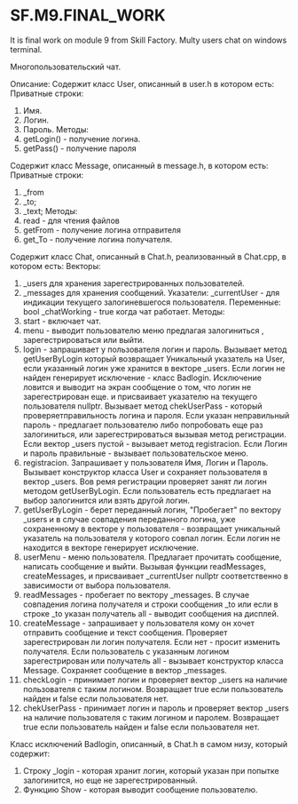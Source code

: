 # SF.M9.FINAL_WORK
It is final work on module 9 from Skill Factory.
Multy users chat on windows terminal.

Многопользовательский чат.

Описание:
Содержит класс User, описанный в user.h в котором есть:
Приватные строки:
1. Имя.
2. Логин.
3. Пароль.
Методы:
1. getLogin() - получение логина.
2. getPass() - получение пароля

Содержит класс Message, описанный в message.h, в котором есть:
Приватные строки:
1. _from
2. _to;
3. _text;
Методы:
1. read - для чтения файлов 
2. getFrom - получение логина отправителя
3. get_To - получение логина получателя.

Содержит класс Chat, описанный в Chat.h, реализованный в Chat.cpp, в котором есть:
Векторы:
1. _users для хранения зарегестрированных пользователей.
2. _messages для хранения сообщений.
Указатели:
_currentUser - для индикации текущего залогиневшегося пользователя.
Переменные:
bool _chatWorking - true когда чат работает. 
Методы:
1. start - включает чат. 
2. menu - выводит пользователю меню предлагая залогиниться , зарегестрироваться или выйти.
3. login - запрашивает у пользователя логин и пароль.
Вызывает метод getUserByLogin который возвращает Уникальный указатель на User,
если указанный логин уже хранится в векторе _users. 
Если логин не найден генерирует исключение - класс Badlogin.
Исключение ловится и выводит на экран сообщение о том, что логин не зарегестрирован еще.
и присваивает указателю на текущего пользователя nullptr.
Вызывает метод chekUserPass - который проверяетправильность логина и пароля.
Если указан неправильный пароль - предлагает пользователю либо попробовать еще раз залогиниться,
или зарегестрироваться вызывая метод регистрации.
Если вектор _users пустой - вызывает метод registracion.
Если Логин и пароль правильные - вызывает пользовательское меню.
3. registracion. Запрашивает у пользователя Имя, Логин и Пароль. Вызывает конструктор класса User и
сохраняет пользователя в вектор _users.
Вов ремя регистрации проверяет занят ли логин методом getUserByLogin. Если пользователь есть
предлагает на выбор залогинится или взять другой логин.
4. getUserByLogin - берет переданный логин, "Пробегает" по вектору _users и в случае совпадения
переданного логина, уже сохраненному в векторе у пользователя - возвращает уникальный указатель на 
пользователя у которого совпал логин. Если логин не находится в векторе генерирует исключение.
5. userMenu - меню пользователя. Предлагает прочитать сообщение, написать сообщение и выйти.
Вызывая функции readMessages, createMessages, и присваивает _currentUser nullptr соответственно
в зависимости от выбора пользователя.
6. readMessages - пробегает по вектору _messages. В случае совпадения логина получателя и строки сообщения _to или если в строке _to указан получатель all - выводит сообщения на дисплей.
7. createMessage - запрашивает у пользователя кому он хочет отправить сообщение и текст сообщения.
Проверяет зарегестрирован ли логин получателя. Если нет - просит изменить получателя.
Если пользователь с указанным логином зарегестрирован или получатель all - 
вызывает конструктор класса Message. Сохраняет сообщение в вектор _messages.
8. checkLogin - принимает логин и проверяет вектор _users на наличие пользователя с таким логином.
Возвращает true если пользователь найден и false если пользователя нет.
9. chekUserPass - принимает логин и пароль и проверяет вектор _users на наличие пользователя 
с таким логином и паролем. Возвращает true если пользователь найден и false если пользователя нет.

Класс исключений Badlogin, описанный, в Chat.h в самом низу, который содержит:
1. Строку _login - которая хранит логин, который указан при попытке залогинится, но еще не зарегестрированный.
2. Функцию Show - которая выводит сообщение пользователю.




  
